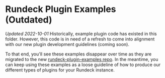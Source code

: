 # Rundeck Plugin Examples (Outdated)
_Updated 2022-10-01_
Historically, example plugin code has existed in this folder. However, this code is in need of a refresh to come into alignment with our new plugin development guidelines (coming soon).

To that end, you'll see these examples disappear over time as they are migrated to the new [rundeck-plugin-examples repo](https://github.com/rundeck/rundeck-plugin-examples). In the meantime, you can keep using these examples as a loose guideline of how to produce our different types of plugins for your Rundeck instance.

